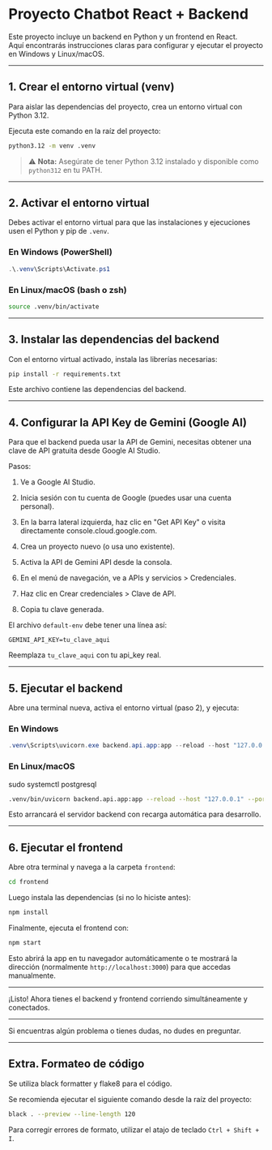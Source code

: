 # Proyecto Chatbot React + Backend

Este proyecto incluye un backend en Python y un frontend en React.  
Aquí encontrarás instrucciones claras para configurar y ejecutar el proyecto en Windows y Linux/macOS.

---

## 1. Crear el entorno virtual (venv)

Para aislar las dependencias del proyecto, crea un entorno virtual con Python 3.12.

Ejecuta este comando en la raíz del proyecto:

```bash
python3.12 -m venv .venv
```

> ⚠️ **Nota:** Asegúrate de tener Python 3.12 instalado y disponible como `python312` en tu PATH.

---

## 2. Activar el entorno virtual

Debes activar el entorno virtual para que las instalaciones y ejecuciones usen el Python y pip de `.venv`.

### En Windows (PowerShell)

```powershell
.\.venv\Scripts\Activate.ps1
```

### En Linux/macOS (bash o zsh)

```bash
source .venv/bin/activate
```

---

## 3. Instalar las dependencias del backend

Con el entorno virtual activado, instala las librerías necesarias:

```bash
pip install -r requirements.txt
```

Este archivo contiene las dependencias del backend.

---

## 4. Configurar la API Key de Gemini (Google AI)

Para que el backend pueda usar la API de Gemini, necesitas obtener una clave de API gratuita desde Google AI Studio.

Pasos:

1. Ve a Google AI Studio.

2. Inicia sesión con tu cuenta de Google (puedes usar una cuenta personal).

3. En la barra lateral izquierda, haz clic en "Get API Key" o visita directamente console.cloud.google.com.

4. Crea un proyecto nuevo (o usa uno existente).

5. Activa la API de Gemini API desde la consola.

6. En el menú de navegación, ve a APIs y servicios > Credenciales.

7. Haz clic en Crear credenciales > Clave de API.

8. Copia tu clave generada.

El archivo `default-env` debe tener una línea así:

```env
GEMINI_API_KEY=tu_clave_aqui
```

Reemplaza `tu_clave_aqui` con tu api_key real.

---

## 5. Ejecutar el backend

Abre una terminal nueva, activa el entorno virtual (paso 2), y ejecuta:

### En Windows

```powershell
.venv\Scripts\uvicorn.exe backend.api.app:app --reload --host "127.0.0.1" --port 8000
```

### En Linux/macOS
sudo systemctl postgresql
```bash
.venv/bin/uvicorn backend.api.app:app --reload --host "127.0.0.1" --port 8000
```

Esto arrancará el servidor backend con recarga automática para desarrollo.

---

## 6. Ejecutar el frontend

Abre otra terminal y navega a la carpeta `frontend`:

```bash
cd frontend
```

Luego instala las dependencias (si no lo hiciste antes):

```bash
npm install
```

Finalmente, ejecuta el frontend con:

```bash
npm start
```

Esto abrirá la app en tu navegador automáticamente o te mostrará la dirección (normalmente `http://localhost:3000`) para que accedas manualmente.

---

¡Listo! Ahora tienes el backend y frontend corriendo simultáneamente y conectados.

---

Si encuentras algún problema o tienes dudas, no dudes en preguntar.

---

## Extra. Formateo de código

Se utiliza black formatter y flake8 para el código.

Se recomienda ejecutar el siguiente comando desde la raíz del proyecto:

```bash
black . --preview --line-length 120
```

Para corregir errores de formato, utilizar el atajo de teclado `Ctrl + Shift + I`.
